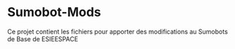 # Sumobot-Mods
 Ce projet contient les fichiers pour apporter des modifications au Sumobots de Base de ESIEESPACE
